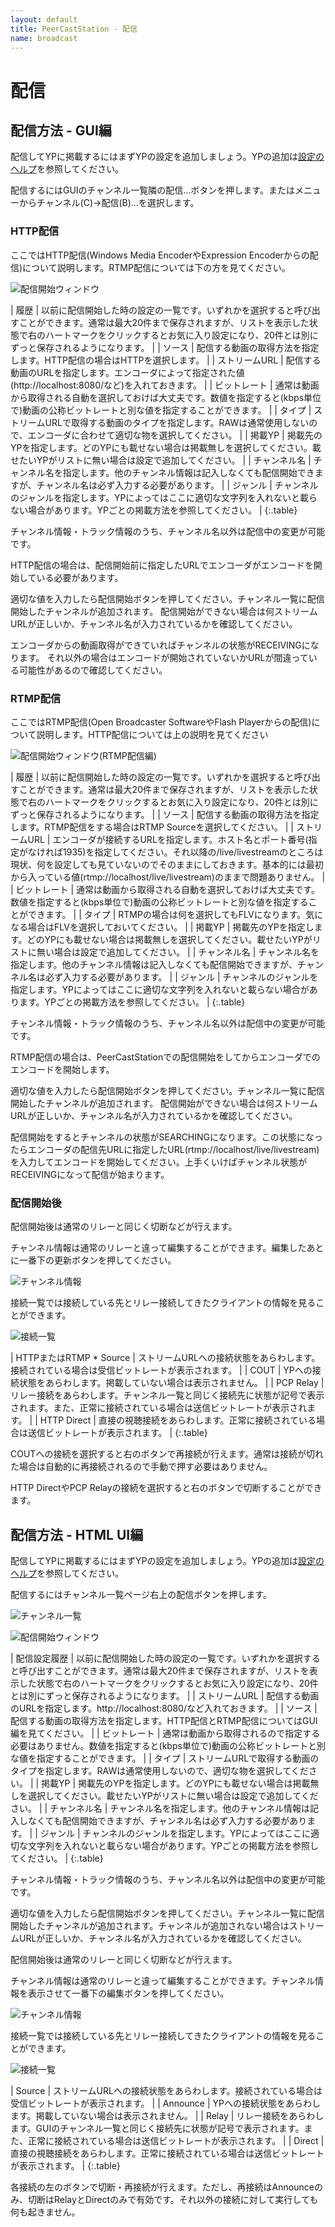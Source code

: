 ```yaml
---
layout: default
title: PeerCastStation - 配信
name: broadcast
---
```


配信
====

配信方法 - GUI編
----------------
配信してYPに掲載するにはまずYPの設定を追加しましょう。YPの追加は[設定のヘルプ](settings.html)を参照してください。

配信するにはGUIのチャンネル一覧隣の配信...ボタンを押します。またはメニューからチャンネル(C)→配信(B)...を選択します。

### HTTP配信
ここではHTTP配信(Windows Media EncoderやExpression Encoderからの配信)について説明します。RTMP配信については下の方を見てください。

![配信開始ウィンドウ](images/gui_broadcast.png)

| 履歴          | 以前に配信開始した時の設定の一覧です。いずれかを選択すると呼び出すことができます。通常は最大20件まで保存されますが、リストを表示した状態で右のハートマークをクリックするとお気に入り設定になり、20件とは別にずっと保存されるようになります。 |
| ソース        | 配信する動画の取得方法を指定します。HTTP配信の場合はHTTPを選択します。 |
| ストリームURL | 配信する動画のURLを指定します。エンコーダによって指定された値(http://localhost:8080/など)を入れておきます。 |
| ビットレート  | 通常は動画から取得される自動を選択しておけば大丈夫です。数値を指定すると(kbps単位で)動画の公称ビットレートと別な値を指定することができます。 |
| タイプ        | ストリームURLで取得する動画のタイプを指定します。RAWは通常使用しないので、エンコーダに合わせて適切な物を選択してください。 | 
| 掲載YP        | 掲載先のYPを指定します。どのYPにも載せない場合は掲載無しを選択してください。載せたいYPがリストに無い場合は設定で追加してください。 |
| チャンネル名  | チャンネル名を指定します。他のチャンネル情報は記入しなくても配信開始できますが、チャンネル名は必ず入力する必要があります。 |
| ジャンル | チャンネルのジャンルを指定します。YPによってはここに適切な文字列を入れないと載らない場合があります。YPごとの掲載方法を参照してください。 |
{:.table}

チャンネル情報・トラック情報のうち、チャンネル名以外は配信中の変更が可能です。

HTTP配信の場合は、配信開始前に指定したURLでエンコーダがエンコードを開始している必要があります。

適切な値を入力したら配信開始ボタンを押してください。チャンネル一覧に配信開始したチャンネルが追加されます。
配信開始ができない場合は何ストリームURLが正しいか、チャンネル名が入力されているかを確認してください。

エンコーダからの動画取得ができていればチャンネルの状態がRECEIVINGになります。
それ以外の場合はエンコードが開始されていないかURLが間違っている可能性があるので確認してください。

### RTMP配信
ここではRTMP配信(Open Broadcaster SoftwareやFlash Playerからの配信)について説明します。HTTP配信については上の説明を見てください

![配信開始ウィンドウ(RTMP配信編)](images/gui_broadcast_rtmp.png)

| 履歴          | 以前に配信開始した時の設定の一覧です。いずれかを選択すると呼び出すことができます。通常は最大20件まで保存されますが、リストを表示した状態で右のハートマークをクリックするとお気に入り設定になり、20件とは別にずっと保存されるようになります。 |
| ソース        | 配信する動画の取得方法を指定します。RTMP配信をする場合はRTMP Sourceを選択してください。 |
| ストリームURL | エンコーダが接続するURLを指定します。ホスト名とポート番号(指定がなければ1935)を指定してください。それ以降の/live/livestreamのところは現状、何を設定しても見ていないのでそのままにしておきます。基本的には最初から入っている値(rtmp://localhost/live/livestream)のままで問題ありません。 |
| ビットレート  | 通常は動画から取得される自動を選択しておけば大丈夫です。数値を指定すると(kbps単位で)動画の公称ビットレートと別な値を指定することができます。 |
| タイプ        | RTMPの場合は何を選択してもFLVになります。気になる場合はFLVを選択しておいてください。 | 
| 掲載YP        | 掲載先のYPを指定します。どのYPにも載せない場合は掲載無しを選択してください。載せたいYPがリストに無い場合は設定で追加してください。 |
| チャンネル名  | チャンネル名を指定します。他のチャンネル情報は記入しなくても配信開始できますが、チャンネル名は必ず入力する必要があります。 |
| ジャンル | チャンネルのジャンルを指定します。YPによってはここに適切な文字列を入れないと載らない場合があります。YPごとの掲載方法を参照してください。 |
{:.table}

チャンネル情報・トラック情報のうち、チャンネル名以外は配信中の変更が可能です。

RTMP配信の場合は、PeerCastStationでの配信開始をしてからエンコーダでのエンコードを開始します。

適切な値を入力したら配信開始ボタンを押してください。チャンネル一覧に配信開始したチャンネルが追加されます。
配信開始ができない場合は何ストリームURLが正しいか、チャンネル名が入力されているかを確認してください。

配信開始をするとチャンネルの状態がSEARCHINGになります。この状態になったらエンコーダの配信先URLに指定したURL(rtmp://localhost/live/livestream)を入力してエンコードを開始してください。上手くいけばチャンネル状態がRECEIVINGになって配信が始まります。

### 配信開始後
配信開始後は通常のリレーと同じく切断などが行えます。

チャンネル情報は通常のリレーと違って編集することができます。編集したあとに一番下の更新ボタンを押してください。

![チャンネル情報](images/gui_channelinfo.png)

接続一覧では接続している先とリレー接続してきたクライアントの情報を見ることができます。

![接続一覧](images/gui_connectionlist.png)

| HTTPまたはRTMP * Source | ストリームURLへの接続状態をあらわします。接続されている場合は受信ビットレートが表示されます。 |
| COUT | YPへの接続状態をあらわします。掲載していない場合は表示されません。 |
| PCP Relay | リレー接続をあらわします。チャンネル一覧と同じく接続先に状態が記号で表示されます。また、正常に接続されている場合は送信ビットレートが表示されます。 |
| HTTP Direct | 直接の視聴接続をあらわします。正常に接続されている場合は送信ビットレートが表示されます。 |
{:.table}

COUTへの接続を選択すると右のボタンで再接続が行えます。通常は接続が切れた場合は自動的に再接続されるので手動で押す必要はありません。

HTTP DirectやPCP Relayの接続を選択すると右のボタンで切断することができます。

配信方法 - HTML UI編
--------------------
配信してYPに掲載するにはまずYPの設定を追加しましょう。YPの追加は[設定のヘルプ](settings.html)を参照してください。

配信するにはチャンネル一覧ページ右上の配信ボタンを押します。

![チャンネル一覧](images/htmlui_channellist.png)

![配信開始ウィンドウ](images/htmlui_broadcast.png)

| 配信設定履歴  | 以前に配信開始した時の設定の一覧です。いずれかを選択すると呼び出すことができます。通常は最大20件まで保存されますが、リストを表示した状態で右のハートマークをクリックするとお気に入り設定になり、20件とは別にずっと保存されるようになります。 |
| ストリームURL | 配信する動画のURLを指定します。http://localhost:8080/など入れておきます。 |
| ソース        | 配信する動画の取得方法を指定します。HTTP配信とRTMP配信についてはGUI編を見てください。 |
| ビットレート  | 通常は動画から取得されるので指定する必要はありません。数値を指定すると(kbps単位で)動画の公称ビットレートと別な値を指定することができます。 |
| タイプ        | ストリームURLで取得する動画のタイプを指定します。RAWは通常使用しないので、適切な物を選択してください。 | 
| 掲載YP        | 掲載先のYPを指定します。どのYPにも載せない場合は掲載無しを選択してください。載せたいYPがリストに無い場合は設定で追加してください。 |
| チャンネル名  | チャンネル名を指定します。他のチャンネル情報は記入しなくても配信開始できますが、チャンネル名は必ず入力する必要があります。 |
| ジャンル | チャンネルのジャンルを指定します。YPによってはここに適切な文字列を入れないと載らない場合があります。YPごとの掲載方法を参照してください。 |
{:.table}

チャンネル情報・トラック情報のうち、チャンネル名以外は配信中の変更が可能です。

適切な値を入力したら配信開始ボタンを押してください。チャンネル一覧に配信開始したチャンネルが追加されます。チャンネルが追加されない場合はストリームURLが正しいか、チャンネル名が入力されているかを確認してください。

配信開始後は通常のリレーと同じく切断などが行えます。

チャンネル情報は通常のリレーと違って編集することができます。チャンネル情報を表示させて一番下の編集ボタンを押してください。

![チャンネル情報](images/htmlui_channelinfo.png)

接続一覧では接続している先とリレー接続してきたクライアントの情報を見ることができます。

![接続一覧](images/htmlui_connectionlist.png)

| Source | ストリームURLへの接続状態をあらわします。接続されている場合は受信ビットレートが表示されます。 |
| Announce | YPへの接続状態をあらわします。掲載していない場合は表示されません。 |
| Relay | リレー接続をあらわします。GUIのチャンネル一覧と同じく接続先に状態が記号で表示されます。また、正常に接続されている場合は送信ビットレートが表示されます。 |
| Direct | 直接の視聴接続をあらわします。正常に接続されている場合は送信ビットレートが表示されます。 |
{:.table}

各接続の左のボタンで切断・再接続が行えます。ただし、再接続はAnnounceのみ、切断はRelayとDirectのみで有効です。それ以外の接続に対して実行しても何も起きません。

